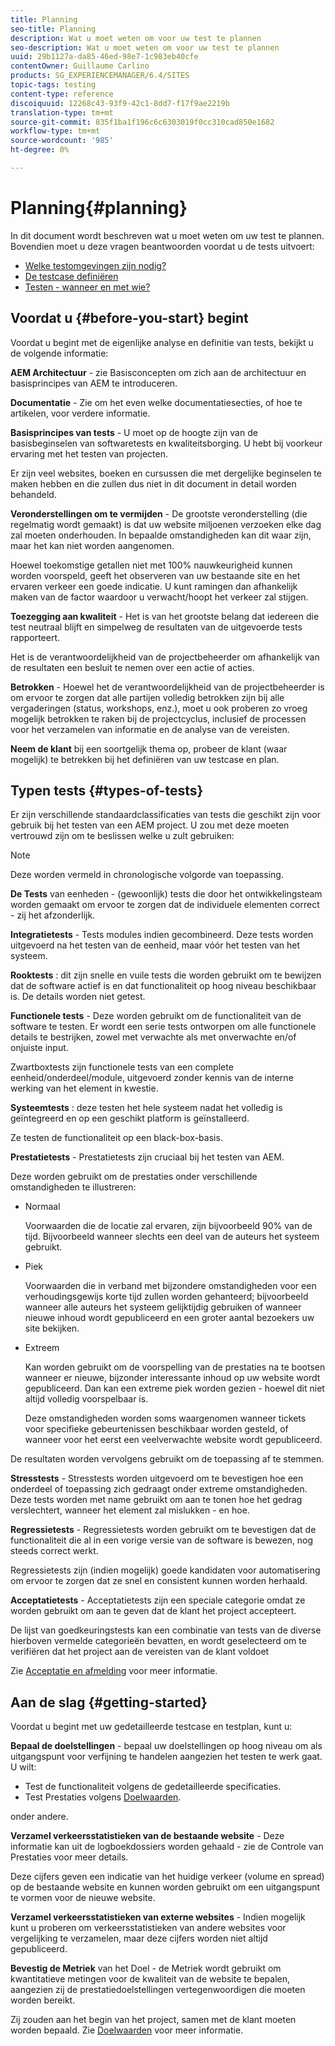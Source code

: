 ```yaml
---
title: Planning
seo-title: Planning
description: Wat u moet weten om voor uw test te plannen
seo-description: Wat u moet weten om voor uw test te plannen
uuid: 29b1127a-da85-46ed-98e7-1c983eb40cfe
contentOwner: Guillaume Carlino
products: SG_EXPERIENCEMANAGER/6.4/SITES
topic-tags: testing
content-type: reference
discoiquuid: 12268c43-93f9-42c1-8dd7-f17f9ae2219b
translation-type: tm+mt
source-git-commit: 835f1ba1f196c6c6303019f0cc310cad850e1682
workflow-type: tm+mt
source-wordcount: '985'
ht-degree: 0%

---
```



# Planning{#planning}

In dit document wordt beschreven wat u moet weten om uw test te plannen. Bovendien moet u deze vragen beantwoorden voordat u de tests uitvoert:

* [Welke testomgevingen zijn nodig?](/help/sites-developing/test-environments.md)
* [De testcase definiëren](/help/sites-developing/test-cases.md)
* [Testen - wanneer en met wie?](/help/sites-developing/when-who.md)

## Voordat u {#before-you-start} begint

Voordat u begint met de eigenlijke analyse en definitie van tests, bekijkt u de volgende informatie:

**AEM Architectuur**  - zie Basisconcepten om zich aan de architectuur en basisprincipes van AEM te introduceren.

**Documentatie**  - Zie om het even welke documentatiesecties, of hoe te artikelen, voor verdere informatie.

**Basisprincipes van tests**  - U moet op de hoogte zijn van de basisbeginselen van softwaretests en kwaliteitsborging. U hebt bij voorkeur ervaring met het testen van projecten.

Er zijn veel websites, boeken en cursussen die met dergelijke beginselen te maken hebben en die zullen dus niet in dit document in detail worden behandeld.

**Veronderstellingen om te vermijden**  - De grootste veronderstelling (die regelmatig wordt gemaakt) is dat uw website miljoenen verzoeken elke dag zal moeten onderhouden. In bepaalde omstandigheden kan dit waar zijn, maar het kan niet worden aangenomen.

Hoewel toekomstige getallen niet met 100% nauwkeurigheid kunnen worden voorspeld, geeft het observeren van uw bestaande site en het ervaren verkeer een goede indicatie. U kunt ramingen dan afhankelijk maken van de factor waardoor u verwacht/hoopt het verkeer zal stijgen.

**Toezegging aan kwaliteit**  - Het is van het grootste belang dat iedereen die test neutraal blijft en simpelweg de resultaten van de uitgevoerde tests rapporteert.

Het is de verantwoordelijkheid van de projectbeheerder om afhankelijk van de resultaten een besluit te nemen over een actie of acties.

**Betrokken**  - Hoewel het de verantwoordelijkheid van de projectbeheerder is om ervoor te zorgen dat alle partijen volledig betrokken zijn bij alle vergaderingen (status, workshops, enz.), moet u ook proberen zo vroeg mogelijk betrokken te raken bij de projectcyclus, inclusief de processen voor het verzamelen van informatie en de analyse van de vereisten.

**Neem de klant**  bij een soortgelijk thema op, probeer de klant (waar mogelijk) te betrekken bij het definiëren van uw testcase en plan.

## Typen tests {#types-of-tests}

Er zijn verschillende standaardclassificaties van tests die geschikt zijn voor gebruik bij het testen van een AEM project. U zou met deze moeten vertrouwd zijn om te beslissen welke u zult gebruiken:

>[!NOTE]
>
>Deze worden vermeld in chronologische volgorde van toepassing.

**De Tests**  van eenheden - (gewoonlijk) tests die door het ontwikkelingsteam worden gemaakt om ervoor te zorgen dat de individuele elementen correct - zij het afzonderlijk.

**Integratietests**  - Tests modules indien gecombineerd. Deze tests worden uitgevoerd na het testen van de eenheid, maar vóór het testen van het systeem.

**Rooktests** : dit zijn snelle en vuile tests die worden gebruikt om te bewijzen dat de software actief is en dat functionaliteit op hoog niveau beschikbaar is. De details worden niet getest.

**Functionele tests**  - Deze worden gebruikt om de functionaliteit van de software te testen. Er wordt een serie tests ontworpen om alle functionele details te bestrijken, zowel met verwachte als met onverwachte en/of onjuiste input.

Zwartboxtests zijn functionele tests van een complete eenheid/onderdeel/module, uitgevoerd zonder kennis van de interne werking van het element in kwestie.

**Systeemtests** : deze testen het hele systeem nadat het volledig is geïntegreerd en op een geschikt platform is geïnstalleerd.

Ze testen de functionaliteit op een black-box-basis.

**Prestatietests**  - Prestatietests zijn cruciaal bij het testen van AEM.

Deze worden gebruikt om de prestaties onder verschillende omstandigheden te illustreren:

* Normaal

   Voorwaarden die de locatie zal ervaren, zijn bijvoorbeeld 90% van de tijd. Bijvoorbeeld wanneer slechts een deel van de auteurs het systeem gebruikt.

* Piek

   Voorwaarden die in verband met bijzondere omstandigheden voor een verhoudingsgewijs korte tijd zullen worden gehanteerd; bijvoorbeeld wanneer alle auteurs het systeem gelijktijdig gebruiken of wanneer nieuwe inhoud wordt gepubliceerd en een groter aantal bezoekers uw site bekijken.

* Extreem

   Kan worden gebruikt om de voorspelling van de prestaties na te bootsen wanneer er nieuwe, bijzonder interessante inhoud op uw website wordt gepubliceerd. Dan kan een extreme piek worden gezien - hoewel dit niet altijd volledig voorspelbaar is.

   Deze omstandigheden worden soms waargenomen wanneer tickets voor specifieke gebeurtenissen beschikbaar worden gesteld, of wanneer voor het eerst een veelverwachte website wordt gepubliceerd.

De resultaten worden vervolgens gebruikt om de toepassing af te stemmen.

**Stresstests**  - Stresstests worden uitgevoerd om te bevestigen hoe een onderdeel of toepassing zich gedraagt onder extreme omstandigheden. Deze tests worden met name gebruikt om aan te tonen hoe het gedrag verslechtert, wanneer het element zal mislukken - en hoe.

**Regressietests**  - Regressietests worden gebruikt om te bevestigen dat de functionaliteit die al in een vorige versie van de software is bewezen, nog steeds correct werkt.

Regressietests zijn (indien mogelijk) goede kandidaten voor automatisering om ervoor te zorgen dat ze snel en consistent kunnen worden herhaald.

**Acceptatietests**  - Acceptatietests zijn een speciale categorie omdat ze worden gebruikt om aan te geven dat de klant het project accepteert.

De lijst van goedkeuringstests kan een combinatie van tests van de diverse hierboven vermelde categorieën bevatten, en wordt geselecteerd om te verifiëren dat het project aan de vereisten van de klant voldoet

Zie [Acceptatie en afmelding](/help/sites-developing/acceptance-signoff.md) voor meer informatie.

## Aan de slag {#getting-started}

Voordat u begint met uw gedetailleerde testcase en testplan, kunt u:

**Bepaal de doelstellingen**  - bepaal uw doelstellingen op hoog niveau om als uitgangspunt voor verfijning te handelen aangezien het testen te werk gaat. U wilt:

* Test de functionaliteit volgens de gedetailleerde specificaties.
* Test Prestaties volgens [Doelwaarden](/help/managing/best-practices-further-reference.md#key-performance-indicators-and-target-metrics).

onder andere.

**Verzamel verkeersstatistieken van de bestaande website**  - Deze informatie kan uit de logboekdossiers worden gehaald - zie de Controle van Prestaties voor meer details.

Deze cijfers geven een indicatie van het huidige verkeer (volume en spread) op de bestaande website en kunnen worden gebruikt om een uitgangspunt te vormen voor de nieuwe website.

**Verzamel verkeersstatistieken van externe websites**  - Indien mogelijk kunt u proberen om verkeersstatistieken van andere websites voor vergelijking te verzamelen, maar deze cijfers worden niet altijd gepubliceerd.

**Bevestig de Metriek**  van het Doel - de Metriek wordt gebruikt om kwantitatieve metingen voor de kwaliteit van de website te bepalen, aangezien zij de prestatiedoelstellingen vertegenwoordigen die moeten worden bereikt.

Zij zouden aan het begin van het project, samen met de klant moeten worden bepaald. Zie [Doelwaarden](/help/sites-developing/planning.md) voor meer informatie.
